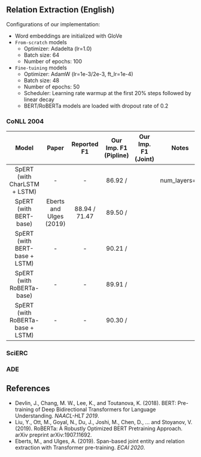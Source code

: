 ## Relation Extraction (English)
Configurations of our implementation:
* Word embeddings are initialized with GloVe
* `From-scratch` models
    * Optimizer: Adadelta (lr=1.0)
    * Batch size: 64
    * Number of epochs: 100
* `Fine-tuining` models
    * Optimizer: AdamW (lr=1e-3/2e-3, ft_lr=1e-4)
    * Batch size: 48
    * Number of epochs: 50
    * Scheduler: Learning rate warmup at the first 20% steps followed by linear decay
    * BERT/RoBERTa models are loaded with dropout rate of 0.2

### CoNLL 2004 
| Model | Paper | Reported F1 | Our Imp. F1 (Pipline) | Our Imp. F1 (Joint) | Notes |
|:-----:|:-----:|:-----------:|:---------------------:|:-------------------:|:---:|
| SpERT (with CharLSTM + LSTM)| -                     | -             | 86.92 / |  | num_layers=2 |
| SpERT (with BERT-base)    | Eberts and Ulges (2019) | 88.94 / 71.47 | 89.50 / |  | 
| SpERT (with BERT-base + LSTM) | -                   | -             | 90.21 / |  | 
| SpERT (with RoBERTa-base)        | -                | -             | 89.91 / |  | 
| SpERT (with RoBERTa-base + LSTM) | -                | -             | 90.30 / |  | 


### SciERC


### ADE



## References
* Devlin, J., Chang, M. W., Lee, K., and Toutanova, K. (2018). BERT: Pre-training of Deep Bidirectional Transformers for Language Understanding. *NAACL-HLT 2019*.
* Liu, Y., Ott, M., Goyal, N., Du, J., Joshi, M., Chen, D., ... and Stoyanov, V. (2019). RoBERTa: A Robustly Optimized BERT Pretraining Approach. arXiv preprint arXiv:1907.11692. 
* Eberts, M., and Ulges, A. (2019). Span-based joint entity and relation extraction with Transformer pre-training. *ECAI 2020*.
